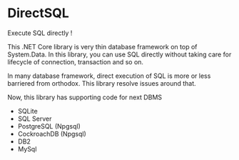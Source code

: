 # DirectSQL
Execute SQL directly !

This .NET Core library is very thin database framework on top of System.Data.
In this library, you can use SQL directly without taking care for lifecycle of connection, transaction and so on.

In many database framework, direct execution of SQL is more or less barriered from orthodox.
This library resolve issues around that.

Now, this library has supporting code for next DBMS
* SQLite
* SQL Server
* PostgreSQL (Npgsql)
* CockroachDB (Npgsql)
* DB2
* MySql
